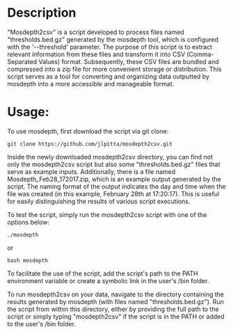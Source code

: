 # Description
"Mosdepth2csv" is a script developed to process files named "thresholds.bed.gz" generated by the mosdepth tool, which is configured with the '--threshold' parameter. The purpose of this script is to extract relevant information from these files and transform it into CSV (Comma-Separated Values) format. Subsequently, these CSV files are bundled and compressed into a zip file for more convenient storage or distribution. This script serves as a tool for converting and organizing data outputted by mosdepth into a more accessible and manageable format.

# Usage:

To use mosdepth, first download the script via git clone:
```
git clone https://github.com/jlpitta/mosdepth2csv.git
```

Inside the newly downloaded mosdepth2csv directory, you can find not only the mosdepth2csv script but also some "thresholds.bed.gz" files that serve as example inputs. Additionally, there is a file named Mosdepth_Feb28_172017.zip, which is an example output generated by the script. The naming format of the output indicates the day and time when the file was created (in this example, February 28th at 17:20:17). This is useful for easily distinguishing the results of various script executions.

To test the script, simply run the mosdepth2csv script with one of the options below:
```
./mosdepth
```
or
```
bash mosdepth
```
To facilitate the use of the script, add the script's path to the PATH environment variable or create a symbolic link in the user's /bin folder.

To run mosdepth2csv on your data, navigate to the directory containing the results generated by mosdepth (with files named "thresholds.bed.gz"). Run the script from within this directory, either by providing the full path to the script or simply typing "mosdepth2csv" if the script is in the PATH or added to the user's /bin folder.
